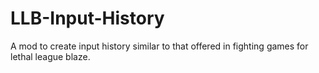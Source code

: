 # LLB-Input-History
A mod to create input history similar to that offered in fighting games for lethal league blaze.
